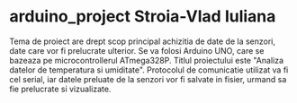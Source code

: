 # arduino_project Stroia-Vlad Iuliana
Tema de proiect are drept scop principal achizitia de date de la senzori, date care vor fi prelucrate ulterior. Se va folosi Arduino UNO, care se bazeaza pe microcontrollerul ATmega328P. Titlul proiectului este "Analiza datelor de temperatura si umiditate". Protocolul de comunicatie utilizat va fi cel serial, iar datele preluate de la senzori vor fi salvate in fisier, urmand sa fie prelucrate si vizualizate.
